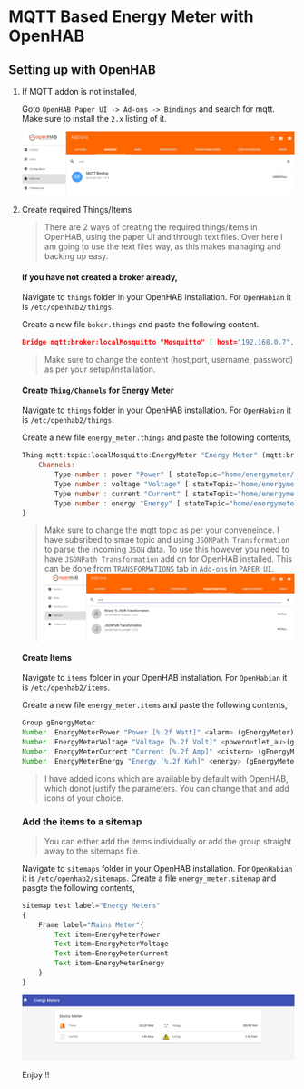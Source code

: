 # MQTT Based Energy Meter with OpenHAB


## Setting up with OpenHAB

1. If MQTT addon is not installed,

    Goto `OpenHAB Paper UI -> Ad-ons -> Bindings` and search for mqtt. Make sure to install the `2.x` listing of it.
        
    ![](Images/binding.PNG)
    
    
2. Create required Things/Items

    > There are 2 ways of creating the required things/items in OpenHAB, using the paper UI and through text files. Over here I am going to use the text files way, as this makes managing and backing up easy.

    #### If you have not created a broker already,
        
    Navigate to  `things` folder in your OpenHAB installation. For `OpenHabian` it is `/etc/openhab2/things`.

    Create a new file `boker.things` and paste the following content.

    ```json
    Bridge mqtt:broker:localMosquitto "Mosquitto" [ host="192.168.0.7", port="1883", secure=false, username="", password="", clientID="A_RANDOM_String" ]
    ```

    > Make sure to change the content (host,port, username, password) as per your setup/installation.

    #### Create `Thing/Channels` for Energy Meter

    Navigate to  `things` folder in your OpenHAB installation. For `OpenHabian` it is `/etc/openhab2/things`.

    Create a new file `energy_meter.things` and paste the following contents,

    ```js
    Thing mqtt:topic:localMosquitto:EnergyMeter "Energy Meter" (mqtt:broker:localMosquitto)  {
        Channels:
            Type number : power "Power" [ stateTopic="home/energymeter/93/data", transformationPattern="JSONPATH:$.POWER" ]
            Type number : voltage "Voltage" [ stateTopic="home/energymeter/93/data", transformationPattern="JSONPATH:$.VOLT" ]
            Type number : current "Current" [ stateTopic="home/energymeter/93/data", transformationPattern="JSONPATH:$.AMP" ]
            Type number : energy "Energy" [ stateTopic="home/energymeter/93/data", transformationPattern="JSONPATH:$.ENERGY" ]
    }
    ```

    >Make sure to change the mqtt topic as per your conveneince. I have subsribed to smae topic and using `JSONPath Transformation` to parse the incoming `JSON` data. To use this however you need to have `JSONPath Transformation` add on for OpenHAB installed. This can be done from `TRANSFORMATIONS` tab in `Add-ons` in `PAPER UI`.![](Images/jsonpath.PNG)


    #### Create Items

     Navigate to  `items` folder in your OpenHAB installation. For `OpenHabian` it is `/etc/openhab2/items`.

    Create a new file `energy_meter.items` and paste the following contents,

    ```js
    Group gEnergyMeter
    Number  EnergyMeterPower "Power [%.2f Watt]" <alarm> (gEnergyMeter) { channel="mqtt:topic:localMosquitto:EnergyMeter:power" }
    Number  EnergyMeterVoltage "Voltage [%.2f Volt]" <poweroutlet_au>(gEnergyMeter) { channel="mqtt:topic:localMosquitto:EnergyMeter:voltage" }
    Number  EnergyMeterCurrent "Current [%.2f Amp]" <cistern> (gEnergyMeter) { channel="mqtt:topic:localMosquitto:EnergyMeter:current" }
    Number  EnergyMeterEnergy "Energy [%.2f Kwh]" <energy> (gEnergyMeter)  { channel="mqtt:topic:localMosquitto:EnergyMeter:energy" }
    ```

    > I have added icons which are available by default with OpenHAB, which donot justify the parameters. You can change that and add icons of your choice.
     
    ### Add the items to a sitemap 

    > You can either add the items individually or add the group straight away to the sitemaps file.

    Navigate to  `sitemaps` folder in your OpenHAB installation. For `OpenHabian` it is `/etc/openhab2/sitemaps`. Create a file `energy_meter.sitemap` and pasgte the following contents, 

    ```js
    sitemap test label="Energy Meters"
    {	
        Frame label="Mains Meter"{
            Text item=EnergyMeterPower
            Text item=EnergyMeterVoltage
            Text item=EnergyMeterCurrent
            Text item=EnergyMeterEnergy
        }
    }
    ```
 
    ![](Images/sitemap.PNG)



    Enjoy !!



    




